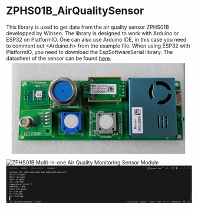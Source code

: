 # ZPHS01B_AirQualitySensor
This library is used to get data from the air quality sensor ZPHS01B developped by Winsen. The library is designed to work with Arduino or ESP32 on PlatformIO. One can also use Arduino IDE, in this case you need to comment out <Arduino.h> from the example file.
When using ESP32 with PlatformIO, you need to download the EspSoftwareSerial library.
The datasheet of the sensor can be found [here](https://www.winsen-sensor.com/d/files/zphs01b-english-version1_1-20200713.pdf).
![ZPHS01B Multi-in-one Air Quality Monitoring Sensor Module](image1.png)
![ZPHS01B Multi-in-one Air Quality Monitoring Sensor Module](image2.png)
![Output terminal](image3.png)
